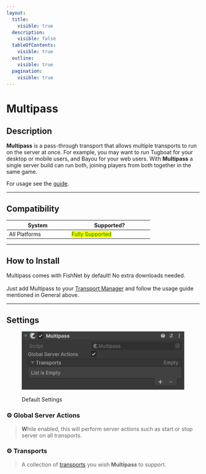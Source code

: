 ```yaml
---
layout:
  title:
    visible: true
  description:
    visible: false
  tableOfContents:
    visible: true
  outline:
    visible: true
  pagination:
    visible: true
---
```


# Multipass

## Description

**Multipass** is a pass-through transport that allows multiple transports to run on the server at once. For example, you may want to run Tugboat for your desktop or mobile users, and Bayou for your web users. With **Multipass** a single server build can run both, joining players from both together in the same game.

For usage see the [guide](../../guides/features/transports/multipass.md#setup).

***

## Compatibility

<table data-full-width="false"><thead><tr><th width="149">System</th><th width="198">Supported?</th></tr></thead><tbody><tr><td>All Platforms</td><td><mark style="color:green;">Fully Supported</mark></td></tr></tbody></table>

***

## How to Install

Multipass comes with FishNet by default! No extra downloads needed.\
\
Just add Multipass to your [Transport Manager](../components/managers/transportmanager/) and follow the usage guide mentioned in General above.

***

## Settings

<div align="left"><figure><img src="../../.gitbook/assets/multipass-component.png" alt=""><figcaption><p>Default Settings</p></figcaption></figure></div>

### :gear:  **Global Server Actions**

> **W**hile enabled, this will perform server actions such as start or stop server on all transports.

### :gear:  **Transports**

> A collection of [transports](../../guides/features/transports/) you wish **Multipass** to support.
